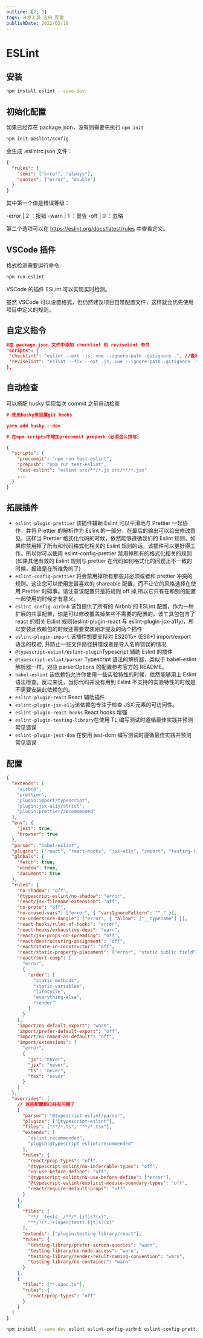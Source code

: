 ```yaml
---
outline: [2, 3]
tags: 开发工具 应用 配置
publishDate: 2022/03/19
---
```


# ESLint

## 安装

```bash
npm install eslint --save-dev
```

## 初始化配置

如果已经存在 package.json，没有则需要先执行 `npm init`

```bash
npm init @eslint/config
```

会生成 .eslintrc.json 文件：

```json
{
  "rules": {
    "semi": ["error", "always"],
    "quotes": ["error", "double"]
  }
}
```

其中第一个值是错误等级：

-error | 2 ：报错
-warn | 1 ：警告
-off | 0 ：忽略

第二个选项可以在 https://eslint.org/docs/latest/rules 中查看定义。

## VSCode 插件

格式检测需要运行命令:

```bash
npm run eslint
```

VSCode 的插件 ESLint 可以实现实时检测。

虽然 VSCode 可以设置格式，但仍然建议项目自带配置文件，这样就会优先使用项目中定义的规则。

## 自定义指令

```json
#在 package.json 文件中添加 checklint 和 reviselint 命令
"scripts": {
 "checklint": "eslint --ext .js,.vue --ignore-path .gitignore .", //查看所有不规范的文件
 "reviselint": "eslint --fix --ext .js,.vue --ignore-path .gitignore ." //修改所有不规范的文件
},
```

## 自动检查

可以搭配 husky 实现每次 commit 之前自动检查

```json
# 使用husky来设置git hooks

yarn add husky --dev

# 在npm scripts中增加precommit prepush（必须这么拼写）

{
  "scripts": {
    "precommit": "npm run test-eslint",
    "prepush": "npm run test-eslint",
    "test-eslint": "eslint src/**/*.js src/**/*.jsx"
    ...
  }
}

```

## 拓展插件

- `eslint-plugin-prettier` 该插件辅助 Eslint 可以平滑地与 Prettier 一起协作，并将 Prettier 的解析作为 Eslint 的一部分，在最后的输出可以给出修改意见。这样当 Prettier 格式化代码的时候，依然能够遵循我们的 Eslint 规则。如果你禁用掉了所有和代码格式化相关的 Eslint 规则的话，该插件可以更好得工作。所以你可以使用 eslint-config-prettier 禁用掉所有的格式化相关的规则(如果其他有效的 Eslint 规则与 prettier 在代码如何格式化的问题上不一致的时候，报错是在所难免的了)
- `eslint-config-prettier` 将会禁用掉所有那些非必须或者和 prettier 冲突的规则。这让您可以使用您最喜欢的 shareable 配置，而不让它的风格选择在使用 Prettier 时碍事。请注意该配置只是将规则 off 掉,所以它只有在和别的配置一起使用的时候才有意义。
- `eslint-config-airbnb` 该包提供了所有的 Airbnb 的 ESLint 配置，作为一种扩展的共享配置，你是可以修改覆盖掉某些不需要的配置的，该工具包包含了 react 的相关 Eslint 规则(eslint-plugin-react 与 eslint-plugin-jsx-a11y)，所以安装此依赖包的时候还需要安装刚才提及的两个插件
- `eslint-plugin-import` 该插件想要支持对 ES2015+ (ES6+) import/export 语法的校验, 并防止一些文件路径拼错或者是导入名称错误的情况
- `@typescript-eslint/eslint-plugin`Typescript 辅助 Eslint 的插件
- `@typescript-eslint/parser` Typescript 语法的解析器，类似于 babel-eslint 解析器一样。对应 parserOptions 的配置参考官方的 README。
- `babel-eslint` 该依赖包允许你使用一些实验特性的时候，依然能够用上 Eslint 语法检查。反过来说，当你代码并没有用到 Eslint 不支持的实验特性的时候是不需要安装此依赖包的。
- `eslint-plugin-react` React 辅助插件
- `eslint-plugin-jsx-a11y`该依赖包专注于检查 JSX 元素的可访问性。
- `eslint-plugin-react-hooks` React hooks 增强
- `eslint-plugin-testing-library`在使用 TL 编写测试时遵循最佳实践并预测常见错误
- `eslint-plugin-jest-dom` 在使用 jest-dom 编写测试时遵循最佳实践并预测常见错误

## 配置

```json
{
  "extends": [
    "airbnb",
    "prettier",
    "plugin:import/typescript",
    "plugin:jsx-a11y/strict",
    "plugin:prettier/recommended"
  ],
  "env": {
    "jest": true,
    "browser": true
  },
  "parser": "babel-eslint",
  "plugins": ["react", "react-hooks", "jsx-a11y", "import", "testing-library"], // test库出现问题
  "globals": {
    "fetch": true,
    "window": true,
    "document": true
  },
  "rules": {
    "no-shadow": "off",
    "@typescript-eslint/no-shadow": "error",
    "react/jsx-filename-extension": "off",
    "no-proto": "off",
    "no-unused-vars": ["error", { "varsIgnorePattern": "^_" }],
    "no-underscore-dangle": ["error", { "allow": ["__typename"] }],
    "react-hooks/rules-of-hooks": "error",
    "react-hooks/exhaustive-deps": "warn",
    "react/jsx-props-no-spreading": "off",
    "react/destructuring-assignment": "off",
    "react/state-in-constructor": "off",
    "react/static-property-placement": ["error", "static public field"],
    "react/sort-comp": [
      "error",
      {
        "order": [
          "static-methods",
          "static-variables",
          "lifecycle",
          "everything-else",
          "render"
        ]
      }
    ],
    "import/no-default-export": "warn",
    "import/prefer-default-export": "off",
    "import/no-named-as-default": "off",
    "import/extensions": [
      "error",
      {
        "js": "never",
        "jsx": "never",
        "ts": "never",
        "tsx": "never"
      }
    ]
  },
  "overrides": [
    // 这些配置都已经有问题了
    {
      "parser": "@typescript-eslint/parser",
      "plugins": ["@typescript-eslint"],
      "files": ["**/*.ts", "**/*.tsx"],
      "extends": [
        "eslint:recommended",
        "plugin:@typescript-eslint/recommended"
      ],
      "rules": {
        "react/prop-types": "off",
        "@typescript-eslint/no-inferrable-types": "off",
        "no-use-before-define": "off",
        "@typescript-eslint/no-use-before-define": ["error"],
        "@typescript-eslint/explicit-module-boundary-types": "off",
        "react/require-default-props": "off"
      }
    },
    {
      "files": [
        "**/__tests__/**/*.[jt]s?(x)",
        "**/?(*.)+(spec|test).[jt]s?(x)"
      ],
      "extends": ["plugin:testing-library/react"],
      "rules": {
        "testing-library/prefer-screen-queries": "warn",
        "testing-library/no-node-access": "warn",
        "testing-library/render-result-naming-convention": "warn",
        "testing-library/no-container": "warn"
      }
    },
    {
      "files": ["*.spec.js"],
      "rules": {
        "react/prop-types": "off"
      }
    }
  ]
}
```

```bash
npm install --save-dev eslint eslint-config-airbnb eslint-config-prettier eslint-plugin-import eslint-plugin-jsx-a11y eslint-plugin-prettier eslint-plugin-react eslint-plugin-react-hooks eslint-webpack-plugin prettier
```
